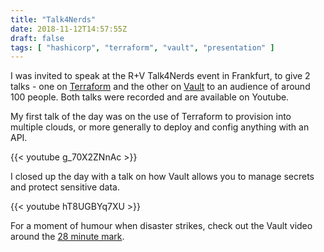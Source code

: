 ```yaml
---
title: "Talk4Nerds"
date: 2018-11-12T14:57:55Z
draft: false
tags: [ "hashicorp", "terraform", "vault", "presentation" ]
---
```


I was invited to speak at the R+V Talk4Nerds event in Frankfurt, to give 2 talks - one on [Terraform](https://www.terraform.io "HashiCorp Terraform") and the other on [Vault](https://www.vaultproject.io "HashiCorp Vault") to an audience of around 100 people. Both talks were recorded and are available on Youtube.<!--more-->

My first talk of the day was on the use of Terraform to provision into multiple clouds, or more generally to deploy and config anything with an API.

{{< youtube g_70X2ZNnAc >}}
<br>

I closed up the day with a talk on how Vault allows you to manage secrets and protect sensitive data.

{{< youtube hT8UGBYq7XU >}}
<br>

For a moment of humour when disaster strikes, check out the Vault video around the [28 minute mark](https://youtu.be/hT8UGBYq7XU?t=1678 "When live demos go bad").